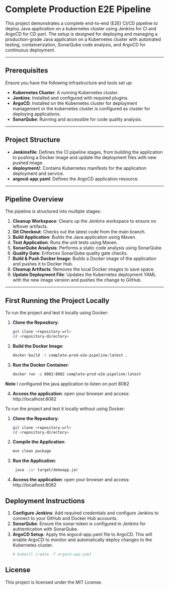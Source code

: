 # Complete Production E2E Pipeline
This project demonstrates a complete end-to-end (E2E) CI/CD pipeline to deploy Java application on a kubernetes cluster using Jenkins for CI and ArgoCD for CD part. The setup is designed for deploying and managing a production-grade Java application on a Kubernetes cluster with automated testing, containerization, SonarQube code analysis, and ArgoCD for continuous deployment.

---

## Prerequisites

Ensure you have the following infrastructure and tools set up:

- **Kubernetes Cluster**: A running Kubernetes cluster.
- **Jenkins**: Installed and configured with required plugins.
- **ArgoCD**: Installed on the Kubernetes cluster for deployment management or the kubernetes cluster is configured as cluster for deploying applications.
- **SonarQube**: Running and accessible for code quality analysis.

---

## Project Structure

- **Jenkinsfile**: Defines the CI pipeline stages, from building the application to pushing a Docker image and update the deployment files with new pushed image.
- **deployment/**: Contains Kubernetes manifests for the application deployment and service.
- **argocd-app.yaml**: Defines the ArgoCD application resource.

---

## Pipeline Overview

The pipeline is structured into multiple stages:

1. **Cleanup Workspace**: Cleans up the Jenkins workspace to ensure no leftover artifacts.
2. **Git Checkout**: Checks out the latest code from the main branch.
3. **Build Application**: Builds the Java application using Maven.
4. **Test Application**: Runs the unit tests using Maven.
5. **SonarQube Analysis**: Performs a static code analysis using SonarQube.
6. **Quality Gate**: Enforces SonarQube quality gate checks.
7. **Build & Push Docker Image**: Builds a Docker image of the application and pushes it to Docker Hub.
8. **Cleanup Artifacts**: Removes the local Docker images to save space.
9. **Update Deployment File**: Updates the Kubernetes deployment YAML with the new image version and pushes the change to GitHub.

---

## First Running the Project Locally

To run the project and test it locally using Docker:
1. **Clone the Repository**:
   ```bash
   git clone <repository-url>
   cd <repository-directory>
   
2. **Build the Docker Image**:
   ```bash
   docker build -t complete-prod-e2e-pipeline:latest .

3. **Run the Docker Container**:
   ```bash
   docker run -p 8082:8082 complete-prod-e2e-pipeline:latest

**Note**
 I configured the java application to listen on port 8082

4. **Access the application**:
   open your browser and access: http://localhost:8082

To run the project and test it locally without using Docker:
1. **Clone the Repository**:
   ```bash
   git clone <repository-url>
   cd <repository-directory>

2. **Compile the Application**:
   ```bash
   mvn clean package

3. **Run the Application**:
   ```bash
    java -jar target/demoapp.jar

4. **Access the application**:
   open your browser and access: http://localhost:8082

## Deployment Instructions

1. **Configure Jenkins**: Add required credentials and configure Jenkins to connect to your GitHub and Docker Hub accounts.
2. **SonarQube**: Ensure the sonar-token is configured in Jenkins for authentication with SonarQube.
4. **ArgoCD Setup**: Apply the argocd-app.yaml file to ArgoCD. This will enable ArgoCD to monitor and automatically deploy changes to the Kubernetes cluster.
   ```bash
   # kubectl create -f argocd-app.yaml
## License

This project is licensed under the MIT License.

